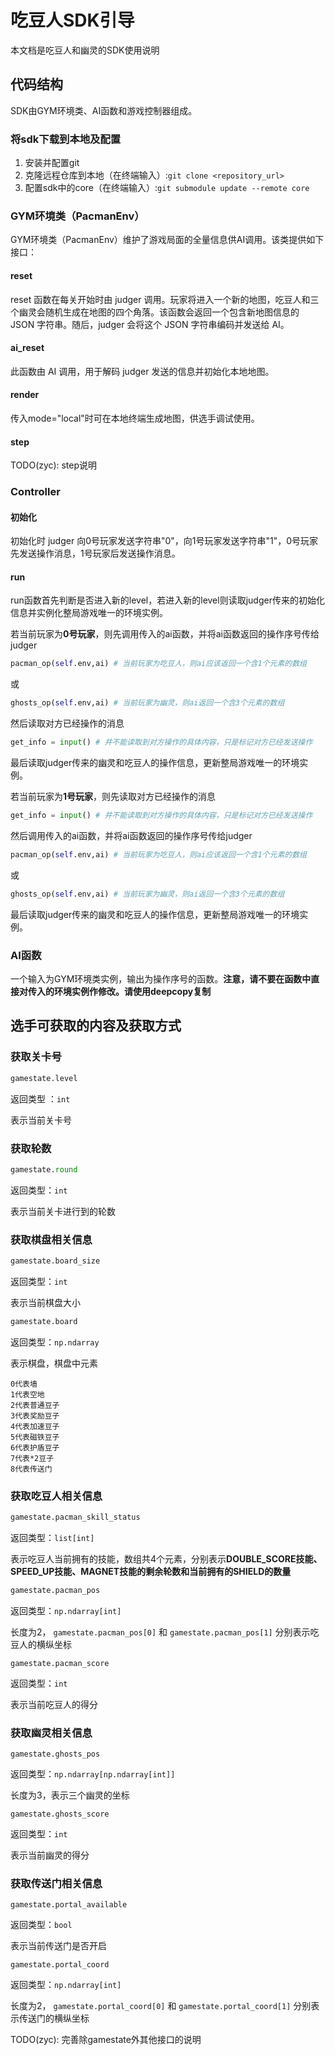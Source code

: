 # 吃豆人SDK引导
本文档是吃豆人和幽灵的SDK使用说明

## 代码结构

SDK由GYM环境类、AI函数和游戏控制器组成。

### 将sdk下载到本地及配置
1. 安装并配置git
2. 克隆远程仓库到本地（在终端输入）:`git clone <repository_url>`
3. 配置sdk中的core（在终端输入）:`git submodule update --remote core`

### GYM环境类（PacmanEnv）
GYM环境类（PacmanEnv）维护了游戏局面的全量信息供AI调用。该类提供如下接口：
#### reset
reset 函数在每关开始时由 judger 调用。玩家将进入一个新的地图，吃豆人和三个幽灵会随机生成在地图的四个角落。该函数会返回一个包含新地图信息的 JSON 字符串。随后，judger 会将这个 JSON 字符串编码并发送给 AI。

#### ai_reset
此函数由 AI 调用，用于解码 judger 发送的信息并初始化本地地图。

#### render
传入mode="local"时可在本地终端生成地图，供选手调试使用。

#### step
TODO(zyc): step说明

### Controller

#### 初始化
初始化时 judger 向0号玩家发送字符串"0"，向1号玩家发送字符串"1"，0号玩家先发送操作消息，1号玩家后发送操作消息。

#### run
run函数首先判断是否进入新的level，若进入新的level则读取judger传来的初始化信息并实例化整局游戏唯一的环境实例。

若当前玩家为<b>0号玩家</b>，则先调用传入的ai函数，并将ai函数返回的操作序号传给judger
```py
pacman_op(self.env,ai) # 当前玩家为吃豆人，则ai应该返回一个含1个元素的数组
```
或
```py
ghosts_op(self.env,ai) # 当前玩家为幽灵，则ai返回一个含3个元素的数组
```
然后读取对方已经操作的消息
```py
get_info = input() # 并不能读取到对方操作的具体内容，只是标记对方已经发送操作
```
最后读取judger传来的幽灵和吃豆人的操作信息，更新整局游戏唯一的环境实例。


若当前玩家为<b>1号玩家</b>，则先读取对方已经操作的消息
```py
get_info = input() # 并不能读取到对方操作的具体内容，只是标记对方已经发送操作
```
然后调用传入的ai函数，并将ai函数返回的操作序号传给judger
```py
pacman_op(self.env,ai) # 当前玩家为吃豆人，则ai应该返回一个含1个元素的数组
```
或
```py
ghosts_op(self.env,ai) # 当前玩家为幽灵，则ai返回一个含3个元素的数组
```

最后读取judger传来的幽灵和吃豆人的操作信息，更新整局游戏唯一的环境实例。

### AI函数
一个输入为GYM环境类实例，输出为操作序号的函数。**注意，请不要在函数中直接对传入的环境实例作修改。请使用deepcopy复制**

## 选手可获取的内容及获取方式

### 获取关卡号
```py
gamestate.level
```
返回类型 ：`int`

表示当前关卡号 

### 获取轮数
```py
gamestate.round
```
返回类型：`int`

表示当前关卡进行到的轮数

### 获取棋盘相关信息
```py
gamestate.board_size
```
返回类型：`int`

表示当前棋盘大小

```py
gamestate.board
```
返回类型：`np.ndarray`

表示棋盘，棋盘中元素 
```
0代表墙
1代表空地
2代表普通豆子
3代表奖励豆子
4代表加速豆子
5代表磁铁豆子
6代表护盾豆子
7代表*2豆子
8代表传送门
```

### 获取吃豆人相关信息
```py
gamestate.pacman_skill_status
```
返回类型：`list[int]`

表示吃豆人当前拥有的技能，数组共4个元素，分别表示<b>DOUBLE_SCORE技能、SPEED_UP技能、MAGNET技能的剩余轮数和当前拥有的SHIELD的数量</b>

```py
gamestate.pacman_pos
```
返回类型：`np.ndarray[int]`

长度为2， `gamestate.pacman_pos[0]` 和 `gamestate.pacman_pos[1]` 分别表示吃豆人的横纵坐标

```
gamestate.pacman_score
```
返回类型：`int`

表示当前吃豆人的得分

### 获取幽灵相关信息
```
gamestate.ghosts_pos
```
返回类型：`np.ndarray[np.ndarray[int]]`

长度为3，表示三个幽灵的坐标

```
gamestate.ghosts_score
```
返回类型：`int`

表示当前幽灵的得分

### 获取传送门相关信息
```
gamestate.portal_available
```
返回类型：`bool`

表示当前传送门是否开启

```
gamestate.portal_coord
```
返回类型：`np.ndarray[int]`

长度为2， `gamestate.portal_coord[0]` 和 `gamestate.portal_coord[1]` 分别表示传送门的横纵坐标

TODO(zyc): 完善除gamestate外其他接口的说明